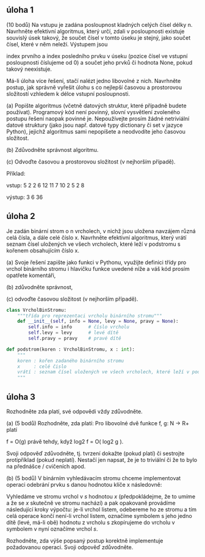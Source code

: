 ## úloha 1

(10 bodů) Na vstupu je zadána posloupnost kladných celých čísel délky n. Navrhněte efektivní algoritmus, který určí, zdali v posloupnosti existuje souvislý úsek takový, že součet čísel v tomto úseku je stejný, jako součet čísel, které v něm neleží. Výstupem jsou

index prvního a index posledního prvku v úseku (pozice čísel ve vstupní posloupnosti číslujeme od 0) a součet jeho prvků
či hodnota None, pokud takový neexistuje.

Má-li úloha více řešení, stačí nalézt jedno libovolné z nich. Navrhněte postup, jak správně vyřešit úlohu s co nejlepší časovou a prostorovou složitostí vzhledem k délce vstupní posloupnosti.

(a) Popište algoritmus (včetně datových struktur, které případně budete používat). Programový kód není povinný, slovní vysvětlení zvoleného postupu řešení naopak povinné je. Nepoužívejte prosím žádné netriviální datové struktury (jako jsou např. datové typy dictionary či set v jazyce Python), jejichž algoritmus sami nepopíšete a neodvodíte jeho časovou složitost.

(b) Zdůvodněte správnost algoritmu.

(c) Odvoďte časovou a prostorovou složitost (v nejhorším případě).

Příklad:

vstup: 5 2 2 6 12 11 7 10 2 5 2 8

výstup: 3 6 36

## úloha 2

Je zadán binární strom o n vrcholech, v nichž jsou uložena navzájem různá celá čísla, a dále celé číslo x. Navrhněte efektivní algoritmus, který vrátí seznam čísel uložených ve všech vrcholech, které leží v podstromu s kořenem obsahujícím číslo x.

(a) Svoje řešení zapište jako funkci v Pythonu, využijte definici třídy pro vrchol binárního stromu i hlavičku funkce uvedené níže a váš kód prosím opatřete komentáři,

(b) zdůvodněte správnost,

(c) odvoďte časovou složitost (v nejhorším případě).

```Python
class VrcholBinStromu:
    """třída pro reprezentaci vrcholu binárního stromu""" 
    def __init__(self, info = None, levy = None, pravy = None):
        self.info = info      # číslo vrcholu
        self.levy = levy      # levé dítě 
        self.pravy = pravy    # pravé dítě

def podstrom(koren : VrcholBinStromu, x : int):
    """
    koren : kořen zadaného binárního stromu
    x     : celé čislo
    vrátí : seznam čísel uložených ve všech vrcholech, které leží v podstromu s kořenem obsahujícím číslo x
    """
```

## úloha 3

Rozhodněte zda platí, své odpovědi vždy zdůvodněte.

(a) (5 bodů) Rozhodněte, zda platí: Pro libovolné dvě funkce f, g: N → R+ platí

f = O(g) právě tehdy, když log2 f = O( log2 g ).

Svoji odpověď zdůvodněte, tj. tvrzení dokažte (pokud platí) či sestrojte protipříklad (pokud neplatí). Nestačí jen napsat, že je to triviální či že to bylo na přednášce / cvičeních apod.

(b) (5 bodů) V binárním vyhledávacím stromu chceme implementovat operaci odebrání prvku s danou hodnotou klíče x následovně:

Vyhledáme ve stromu vrchol v *s* hodnotou *x* (předpokládejme, že to umíme a že se *x* skutečně ve stromu nachází) a pak opakovaně provádíme následující kroky výpočtu:
je-li vrchol listem, odebereme ho ze stromu a tím celá operace končí
není-li vrchol listem, označíme symbolem s jeho jedno dítě (levé, má-li obě)
hodnotu z vrcholu s zkopírujeme do vrcholu v
symbolem v nyní označíme vrchol *s*.

Rozhodněte, zda výše popsaný postup korektně implementuje požadovanou operaci. Svoji odpověď zdůvodněte.
